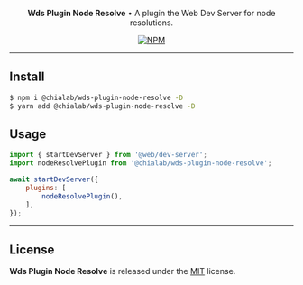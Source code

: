 <p align="center">
    <strong>Wds Plugin Node Resolve</strong> • A plugin the Web Dev Server for node resolutions.
</p>

<p align="center">
    <a href="https://www.npmjs.com/package/@chialab/wds-plugin-node-resolve"><img alt="NPM" src="https://img.shields.io/npm/v/@chialab/wds-plugin-node-resolve.svg?style=flat-square"></a>
</p>

---

## Install

```sh
$ npm i @chialab/wds-plugin-node-resolve -D
$ yarn add @chialab/wds-plugin-node-resolve -D
```

## Usage

```js
import { startDevServer } from '@web/dev-server';
import nodeResolvePlugin from '@chialab/wds-plugin-node-resolve';

await startDevServer({
    plugins: [
        nodeResolvePlugin(),
    ],
});
```

---

## License

**Wds Plugin Node Resolve** is released under the [MIT](https://github.com/chialab/rna/blob/main/packages/wds-plugin-node-resolve/LICENSE) license.
